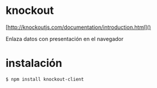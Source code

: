 # knockout

[http://knockoutjs.com/documentation/introduction.html]()

Enlaza datos con presentación en el navegador

# instalación

    $ npm install knockout-client
